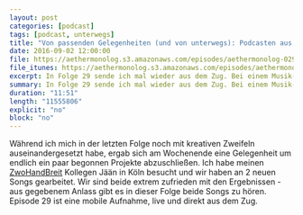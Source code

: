 ```yaml
---
layout: post
categories: [podcast]
tags: [podcast, unterwegs]
title: "Von passenden Gelegenheiten (und von unterwegs): Podcasten aus der Bahn - #029"
date: 2016-09-02 12:00:00
file: https://aethermonolog.s3.amazonaws.com/episodes/aethermonolog-029.mp3
file_itunes: https://aethermonolog.s3.amazonaws.com/episodes/aethermonolog-029.m4a
excerpt: In Folge 29 sende ich mal wieder aus dem Zug. Bei einem Musik-Wochenende in Köln konnte ich 2 neue Lieder richtig voranbringen und teile mit euch wie sie klingen und wie es dazu kam eine passende Gelegenheit zu finden.
summary: In Folge 29 sende ich mal wieder aus dem Zug. Bei einem Musik-Wochenende in Köln konnte ich 2 neue Lieder richtig voranbringen und teile mit euch wie sie klingen und wie es dazu kam eine passende Gelegenheit zu finden. Mehr Details zur Sendung findest du auf <a href="http://aethermonolog.de">aethermonolog.de</a>.
duration: "11:51"
length: "11555806"
explicit: "no"
block: "no"
---
```


Während ich mich in der letzten Folge noch mit kreativen Zweifeln auseinandergesetzt habe, ergab sich am Wochenende eine Gelegenheit um endlich ein paar begonnen Projekte abzuschließen. Ich habe meinen [ZwoHandBreit](http://www.zwohandbreit.de) Kollegen Jään in Köln besucht und wir haben an 2 neuen Songs gearbeitet. Wir sind beide extrem zufrieden mit den Ergebnissen - aus gegebenem Anlass gibt es in dieser Folge beide Songs zu hören.
Episode 29 ist eine mobile Aufnahme, live und direkt aus dem Zug.
